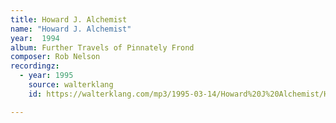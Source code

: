 ```yaml
---
title: Howard J. Alchemist
name: "Howard J. Alchemist"
year:  1994
album: Further Travels of Pinnately Frond
composer: Rob Nelson
recordingz:
  - year: 1995
    source: walterklang
    id: https://walterklang.com/mp3/1995-03-14/Howard%20J%20Alchemist/Howard_J_Alchemist.mp3

---
```


